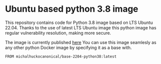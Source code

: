 # Ubuntu based python 3.8 image
This repository contains code for Python 3.8 image based on LTS Ubuntu 22.04. Thanks to the use of latest LTS Ubuntu image this python image has regular vulnerability resolution, making more secure. 

The image is currently published [here](https://hub.docker.com/r/michalhuckocanonical/base-2204-python38)
You can use this image seamlesly as any other python Docker image by specifying it as a base with.

```
FROM michalhuckocanonical/base-2204-python38:latest
```
